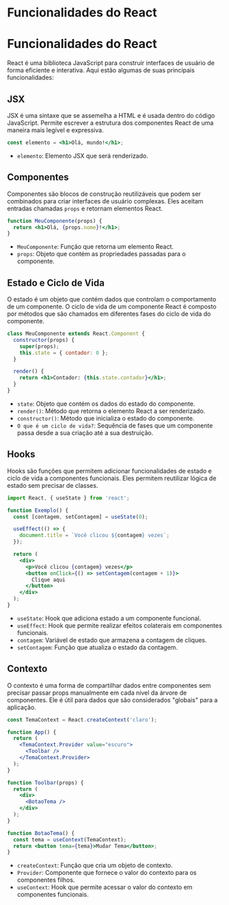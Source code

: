 # Funcionalidades do React

# Funcionalidades do React

React é uma biblioteca JavaScript para construir interfaces de usuário de forma eficiente e interativa. Aqui estão algumas de suas principais funcionalidades:

## JSX

JSX é uma sintaxe que se assemelha a HTML e é usada dentro do código JavaScript. Permite escrever a estrutura dos componentes React de uma maneira mais legível e expressiva.

```jsx
const elemento = <h1>Olá, mundo!</h1>;
```

- `elemento`: Elemento JSX que será renderizado.

## Componentes

Componentes são blocos de construção reutilizáveis que podem ser combinados para criar interfaces de usuário complexas. Eles aceitam entradas chamadas `props` e retornam elementos React.

```jsx
function MeuComponente(props) {
  return <h1>Olá, {props.nome}!</h1>;
}
```

- `MeuComponente`: Função que retorna um elemento React.
- `props`: Objeto que contém as propriedades passadas para o componente.

## Estado e Ciclo de Vida

O estado é um objeto que contém dados que controlam o comportamento de um componente. O ciclo de vida de um componente React é composto por métodos que são chamados em diferentes fases do ciclo de vida do componente.

```jsx
class MeuComponente extends React.Component {
  constructor(props) {
    super(props);
    this.state = { contador: 0 };
  }

  render() {
    return <h1>Contador: {this.state.contador}</h1>;
  }
}
```

- `state`: Objeto que contém os dados do estado do componente.
- `render()`: Método que retorna o elemento React a ser renderizado.
- `constructor()`: Método que inicializa o estado do componente.
- `O que é um ciclo de vida?`: Sequência de fases que um componente passa desde a sua criação até a sua destruição.

## Hooks

Hooks são funções que permitem adicionar funcionalidades de estado e ciclo de vida a componentes funcionais. Eles permitem reutilizar lógica de estado sem precisar de classes.

```jsx
import React, { useState } from 'react';

function Exemplo() {
  const [contagem, setContagem] = useState(0);

  useEffect(() => {
    document.title = `Você clicou ${contagem} vezes`;
  });

  return (
    <div>
      <p>Você clicou {contagem} vezes</p>
      <button onClick={() => setContagem(contagem + 1)}>
        Clique aqui
      </button>
    </div>
  );
}
```

- `useState`: Hook que adiciona estado a um componente funcional.
- `useEffect`: Hook que permite realizar efeitos colaterais em componentes funcionais.
- `contagem`: Variável de estado que armazena a contagem de cliques.
- `setContagem`: Função que atualiza o estado da contagem.

## Contexto

O contexto é uma forma de compartilhar dados entre componentes sem precisar passar props manualmente em cada nível da árvore de componentes. Ele é útil para dados que são considerados "globais" para a aplicação.

```jsx
const TemaContext = React.createContext('claro');

function App() {
  return (
    <TemaContext.Provider value="escuro">
      <Toolbar />
    </TemaContext.Provider>
  );
}

function Toolbar(props) {
  return (
    <div>
      <BotaoTema />
    </div>
  );
}

function BotaoTema() {
  const tema = useContext(TemaContext);
  return <button tema={tema}>Mudar Tema</button>;
}
```

- `createContext`: Função que cria um objeto de contexto.
- `Provider`: Componente que fornece o valor do contexto para os componentes filhos.
- `useContext`: Hook que permite acessar o valor do contexto em componentes funcionais.
